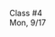 <div class="lecture1">

<div class="column_date">
<p markdown="block">

Class #4 <br>
Mon, 9/17

</p>
</div>
<div class="column_materials">
<p markdown="block">



</p>
</div>

<div class="column_assign">
<p markdown="block">



</p>
</div>

</div>

